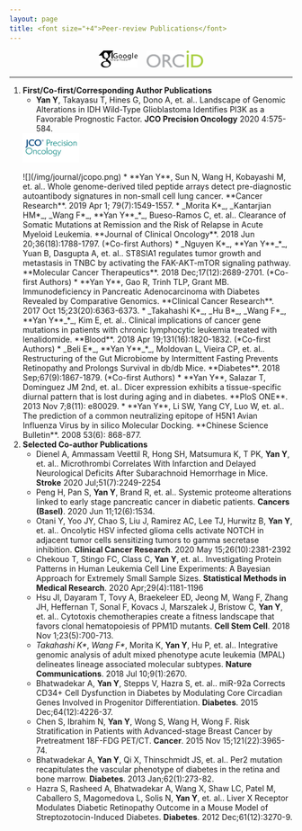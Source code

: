 ```yaml
---
layout: page
title: <font size="+4">Peer-review Publications</font> 
---
```


<div align="center">
<a href="https://scholar.google.com/citations?user=ykAmIWEAAAAJ&hl=en" target="_blank"><img src="img/GoogleScholar.jpg" alt="Google Scholar" height="30"></a> &nbsp;&nbsp; <a href="https://orcid.org/0000-0002-0094-7726" target="_blank"><img src="img/ORCID.png" alt="ORCID" height="30"></a> 
</div>

----

1. **First/Co-first/Corresponding Author Publications**
    * **Yan Y**, Takayasu T, Hines G, Dono A, et. al.. Landscape of Genomic Alterations in IDH Wild-Type Glioblastoma Identifies PI3K as a Favorable Prognostic Factor. **JCO Precision Oncology** 2020 4:575-584.
	<img src="/img/journal/jcopo.png" width="100">
	<p align="left"
	 <img src="/img/journal/jcopo.png">
	</p>
	![](/img/journal/jcopo.png)
    * **Yan Y**, Sun N, Wang H, Kobayashi M, et. al.. Whole genome-derived tiled peptide arrays detect pre-diagnostic autoantibody signatures in non-small cell lung cancer. **Cancer Research**. 2019 Apr 1; 79(7):1549-1557.
    * _Morita K*_, _Kantarjian HM*_, _Wang F*_, **Yan Y**_*_, Bueso-Ramos C, et. al.. Clearance of Somatic Mutations at Remission and the Risk of Relapse in Acute Myeloid Leukemia. **Journal of Clinical Oncology**. 2018 Jun 20;36(18):1788-1797.  (*Co-first Authors)
    * _Nguyen K*_, **Yan Y**_*_, Yuan B, Dasgupta A, et. al.. ST8SIA1 regulates tumor growth and metastasis in TNBC by activating the FAK-AKT-mTOR signaling pathway. **Molecular Cancer Therapeutics**. 2018 Dec;17(12):2689-2701. (*Co-first Authors)
    * **Yan Y**, Gao R, Trinh TLP, Grant MB. Immunodeficiency in Pancreatic Adenocarcinoma with Diabetes Revealed by Comparative Genomics. **Clinical Cancer Research**. 2017 Oct 15;23(20):6363-6373.
    * _Takahashi K*_, _Hu B*_, _Wang F*_, **Yan Y**_*_, Kim E, et. al.. Clinical implications of cancer gene mutations in patients with chronic lymphocytic leukemia treated with lenalidomide. **Blood**. 2018 Apr 19;131(16):1820-1832. (*Co-first Authors)
    * _Beli E*_, **Yan Y**_*_, Moldovan L, Vieira CP, et. al.. Restructuring of the Gut Microbiome by Intermittent Fasting Prevents Retinopathy and Prolongs Survival in db/db Mice. **Diabetes**. 2018 Sep;67(9):1867-1879. (*Co-first Authors)
    * **Yan Y**, Salazar T, Dominguez JM 2nd, et. al.. Dicer expression exhibits a tissue-specific diurnal pattern that is lost during aging and in diabetes. **PloS ONE**. 2013 Nov 7;8(11): e80029. 
    * **Yan Y**, Li SW, Yang CY, Luo W, et. al.. The prediction of a common neutralizing epitope of H5N1 Avian Influenza Virus by in silico Molecular Docking. **Chinese Science Bulletin**. 2008 53(6): 868-877.
1. **Selected Co-author Publications**
    * Dienel A, Ammassam Veettil R, Hong SH, Matsumura K, T PK, **Yan Y**, et. al.. Microthrombi Correlates With Infarction and Delayed Neurological Deficits After Subarachnoid Hemorrhage in Mice. **Stroke** 2020 Jul;51(7):2249-2254
	* Peng H, Pan S, **Yan Y**, Brand R, et. al.. Systemic proteome alterations linked to early stage pancreatic cancer in diabetic patients. **Cancers (Basel)**. 2020 Jun 11;12(6):1534.
	* Otani Y, Yoo JY, Chao S, Liu J, Ramirez AC, Lee TJ, Hurwitz B, **Yan Y**, et. al.. Oncolytic HSV infected glioma cells activate NOTCH in adjacent tumor cells sensitizing tumors to gamma secretase inhibition. **Clinical Cancer Research**. 2020 May 15;26(10):2381-2392
	* Chekouo T, Stingo FC, Class C, __Yan Y__, et. al.. Investigating Protein Patterns in Human Leukemia Cell Line Experiments: A Bayesian Approach for Extremely Small Sample Sizes. **Statistical Methods in Medical Research**. 2020 Apr;29(4):1181-1196
	* Hsu JI, Dayaram T, Tovy A, Braekeleer ED, Jeong M, Wang F, Zhang JH, Heffernan T, Sonal F, Kovacs J, Marszalek J, Bristow C, **Yan Y**, et. al.. Cytotoxis chemotherapies create a fitness landscape that favors clonal hematopoiesis of PPM1D mutants. **Cell Stem Cell**. 2018 Nov 1;23(5):700-713.
    * _Takahashi K*_, _Wang F*_, Morita K, **Yan Y**, Hu P, et. al.. Integrative genomic analysis of adult mixed phenotype acute leukemia (MPAL) delineates lineage associated molecular subtypes. **Nature Communications**. 2018 Jul 10;9(1):2670.
	* Bhatwadekar A, __Yan Y__, Stepps V, Hazra S, et. al.. miR-92a Corrects CD34+ Cell Dysfunction in Diabetes by Modulating Core Circadian Genes Involved in Progenitor Differentiation. **Diabetes**. 2015 Dec;64(12):4226-37.
	* Chen S, Ibrahim N, __Yan Y__, Wong S, Wang H, Wong F. Risk Stratification in Patients with Advanced-stage Breast Cancer by Pretreatment 18F-FDG PET/CT. **Cancer**. 2015 Nov 15;121(22):3965-74.
	* Bhatwadekar A, __Yan Y__, Qi X, Thinschmidt JS, et. al.. Per2 mutation recapitulates the vascular phenotype of diabetes in the retina and bone marrow. **Diabetes**. 2013 Jan;62(1):273-82.
	* Hazra S, Rasheed A, Bhatwadekar A, Wang X, Shaw LC, Patel M, Caballero S, Magomedova L, Solis N, **Yan Y**, et. al.. Liver X Receptor Modulates Diabetic Retinopathy Outcome in a Mouse Model of Streptozotocin-Induced Diabetes. **Diabetes**. 2012 Dec;61(12):3270-9.
